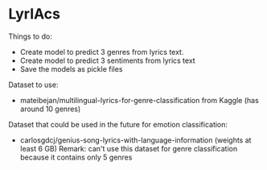 # LyrIAcs

Things to do:
- Create model to predict 3 genres from lyrics text.
- Create model to predict 3 sentiments from lyrics text
- Save the models as pickle files

Dataset to use:
- mateibejan/multilingual-lyrics-for-genre-classification from Kaggle (has around 10 genres)

Dataset that could be used in the future for emotion classification:
- carlosgdcj/genius-song-lyrics-with-language-information (weights at least 6 GB)
Remark: can't use this dataset for genre classification because it contains only 5 genres